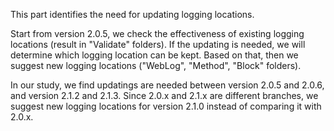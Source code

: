 This part identifies the need for updating logging locations.

Start from version 2.0.5, we check the effectiveness of existing logging locations (result in "Validate" folders). If the updating is needed, we will determine which logging location can be kept. Based on that, then we suggest new logging locations ("WebLog", "Method", "Block" folders).

In our study, we find updatings are needed between version 2.0.5 and 2.0.6, and version 2.1.2 and 2.1.3. Since 2.0.x and 2.1.x are different branches, we suggest new logging locations for version 2.1.0 instead of comparing it with 2.0.x.